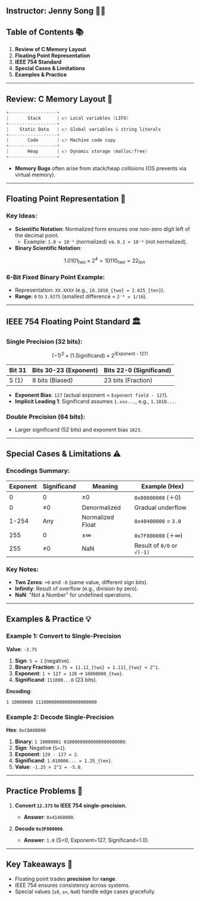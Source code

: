 ## Instructor: Jenny Song 👩🏫

## Table of Contents 📚
1. **Review of C Memory Layout**
2. **Floating Point Representation**
3. **IEEE 754 Standard**
4. **Special Cases & Limitations**
5. **Examples & Practice**

---

## Review: C Memory Layout 🧠

```c
+------------------+
|       Stack      | 👉 Local variables (LIFO)
+------------------+
|    Static Data   | 👉 Global variables & string literals
+------------------+
|       Code       | 👉 Machine code copy
+------------------+
|       Heap       | 👉 Dynamic storage (malloc/free)
+------------------+
```

- **Memory Bugs** often arise from stack/heap collisions (OS prevents via virtual memory).

---

## Floating Point Representation 🌌

### Key Ideas:
- **Scientific Notation**: Normalized form ensures one non-zero digit left of the decimal point.
  - Example: `1.0 × 10⁻⁹` (normalized) vs. `0.1 × 10⁻⁸` (not normalized).
- **Binary Scientific Notation**:
  ```math
  1.0101_{two} \times 2^4 = 10110_{two} = 22_{ten}
  ```

### 6-Bit Fixed Binary Point Example:
- Representation: `XX.XXXX` (e.g., `10.1010_{two} = 2.625_{ten}`).
- **Range**: `0` to `3.9375` (smallest difference = `2⁻⁴ = 1/16`).

---

## IEEE 754 Floating Point Standard 🏛️

### Single Precision (32 bits):
```math
(-1)^S \times (1.\text{Significand}) \times 2^{\text{(Exponent - 127)}}
```

| Bit 31 | Bits 30-23 (Exponent) | Bits 22-0 (Significand) |
|--------|------------------------|-------------------------|
| S (1)  | 8 bits (Biased)        | 23 bits (Fraction)      |

- **Exponent Bias**: `127` (actual exponent = `Exponent field - 127`).
- **Implicit Leading 1**: Significand assumes `1.xxx...`, e.g., `1.1010...`.

### Double Precision (64 bits):
- Larger significand (52 bits) and exponent bias `1023`.

---

## Special Cases & Limitations ⚠️

### Encodings Summary:
| Exponent | Significand | Meaning          | Example (Hex)                |
|----------|-------------|------------------|------------------------------|
| 0        | 0           | ±0               | `0x00000000` (＋0)           |
| 0        | ≠0          | Denormalized     | Gradual underflow            |
| 1-254    | Any         | Normalized Float | `0x40400000` = `3.0`         |
| 255      | 0           | ±∞               | `0x7F800000` (＋∞)           |
| 255      | ≠0          | NaN              | Result of `0/0` or `√(-1)`   |

### Key Notes:
- **Two Zeros**: `+0` and `-0` (same value, different sign bits).
- **Infinity**: Result of overflow (e.g., division by zero).
- **NaN**: "Not a Number" for undefined operations.

---

## Examples & Practice 💡

### Example 1: Convert to Single-Precision
**Value**: `-3.75`
1. **Sign**: `S = 1` (negative).
2. **Binary Fraction**: `3.75 = 11.11_{two} = 1.111_{two} × 2^1`.
3. **Exponent**: `1 + 127 = 128` → `10000000_{two}`.
4. **Significand**: `111000...0` (23 bits).

**Encoding**:
```
1 10000000 11100000000000000000000
```

### Example 2: Decode Single-Precision
**Hex**: `0xC0A00000`
1. **Binary**: `1 10000001 01000000000000000000000`.
2. **Sign**: Negative (`S=1`).
3. **Exponent**: `129 - 127 = 2`.
4. **Significand**: `1.010000... = 1.25_{ten}`.
5. **Value**: `-1.25 × 2^2 = -5.0`.

---

## Practice Problems 📝

1. **Convert `12.375` to IEEE 754 single-precision.**
   - **Answer**: `0x41460000`.

2. **Decode `0x3F800000`**.
   - **Answer**: `1.0` (S=0, Exponent=127, Significand=1.0).

---

## Key Takeaways 🚀
- Floating point trades **precision** for **range**.
- IEEE 754 ensures consistency across systems.
- Special values (`±0`, `±∞`, `NaN`) handle edge cases gracefully.

